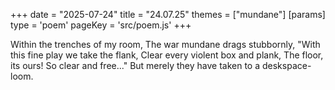 +++
date = "2025-07-24"
title = "24.07.25"
themes = ["mundane"]
[params]
  type = 'poem'
  pageKey = 'src/poem.js'
+++

Within the trenches of my room,
The war mundane drags stubbornly,
"With this fine play we take the flank,
Clear every violent box and plank,
The floor, its ours! So clear and free..."
But merely they have taken to a deskspace-loom.
